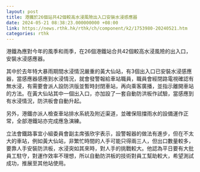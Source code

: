 ```yaml
---
layout: post
title: 港鐵於26個站共42個較高水浸風險出入口安裝水浸感應器
date: 2024-05-21 08:38:23.000000000 +08:00
link: https://news.rthk.hk/rthk/ch/component/k2/1753980-20240521.htm
categories: rthk
---
```


港鐵為應對今年的風季和雨季，在26個港鐵站合共42個較高水浸風險的出入口，安裝水浸感應器。

其中於去年特大暴雨期間水浸情況嚴重的黃大仙站，有3個出入口已安裝水浸感應器，當感應器感應到水浸情況，就會發警報給車站職員，職員會經閉路電視確認有無水浸，有需要會派人設防洪版並暫時封閉車站，再向乘客廣播，並指示離開車站的方法。在黃大仙站其中一個出入口，亦加設了一套自動防洪板作試驗，當感應到有水浸情況，防洪板會自動升起。

另外，港鐵亦派人檢查車站排水系統及附近渠道，並確保阻擋雨水的設備運作正常，全部港鐵站亦完成應急演練。

立法會鐵路事宜小組委員會副主席張欣宇表示，設警報器的做法有進步，但在不太大的車站，例如黃大仙站，非繁忙時間的人手可能只得兩三人，但出口數量較多，要靠人手安裝防洪板，水浸突如其來時，對人手的挑戰較大。他認為平日要有大批員工駐守，對運作效率不理想，所以自動防洪板的技術對員工幫助較大，希望測試成功，推展至其他站使用。
